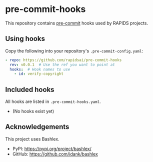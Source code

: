 # pre-commit-hooks

This repository contains [pre-commit](https://pre-commit.com) hooks used by RAPIDS projects.

## Using hooks

Copy the following into your repository's `.pre-commit-config.yaml`:

```yaml
- repo: https://github.com/rapidsai/pre-commit-hooks
  rev: v0.0.1  # Use the ref you want to point at
  hooks:  # Hook names to use
    - id: verify-copyright
```
## Included hooks

All hooks are listed in `.pre-commit-hooks.yaml`.

- (No hooks exist yet)

## Acknowledgements

This project uses Bashlex.

- PyPI: https://pypi.org/project/bashlex/
- GitHub: https://github.com/idank/bashlex
